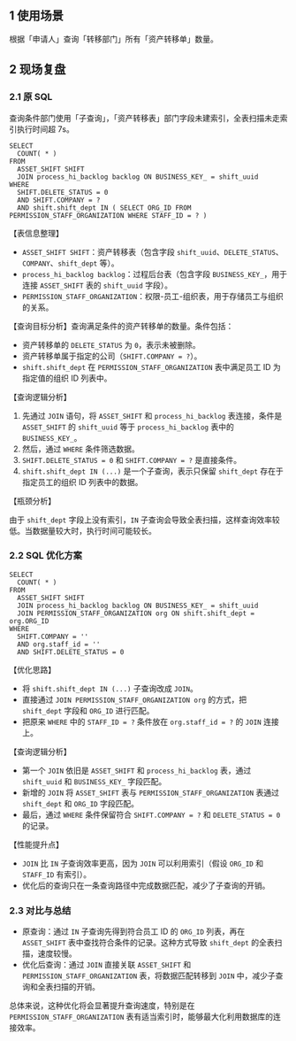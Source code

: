 ## 1   使用场景

根据「申请人」查询「转移部门」所有「资产转移单」数量。



## 2   现场复盘

### 2.1   原 SQL

查询条件部门使用「子查询」，「资产转移表」部门字段未建索引，全表扫描未走索引执行时间超 7s。

```mysql
SELECT
  COUNT( * ) 
FROM
  ASSET_SHIFT SHIFT
  JOIN process_hi_backlog backlog ON BUSINESS_KEY_ = shift_uuid 
WHERE
  SHIFT.DELETE_STATUS = 0 
  AND SHIFT.COMPANY = ? 
  AND shift.shift_dept IN ( SELECT ORG_ID FROM PERMISSION_STAFF_ORGANIZATION WHERE STAFF_ID = ? )
```

【表信息整理】

-   `ASSET_SHIFT SHIFT`：资产转移表（包含字段 `shift_uuid`、`DELETE_STATUS`、`COMPANY`、`shift_dept` 等）。
-   `process_hi_backlog backlog`：过程后台表（包含字段 `BUSINESS_KEY_`，用于连接 `ASSET_SHIFT` 表的 `shift_uuid` 字段）。
-   `PERMISSION_STAFF_ORGANIZATION`：权限-员工-组织表，用于存储员工与组织的关系。

【查询目标分析】查询满足条件的资产转移单的数量。条件包括：

-   资产转移单的 `DELETE_STATUS` 为 `0`，表示未被删除。
-   资产转移单属于指定的公司（`SHIFT.COMPANY = ?`）。
-   `shift.shift_dept` 在 `PERMISSION_STAFF_ORGANIZATION` 表中满足员工 ID 为指定值的组织 ID 列表中。

【查询逻辑分析】

1.  先通过 `JOIN` 语句，将 `ASSET_SHIFT` 和 `process_hi_backlog` 表连接，条件是 `ASSET_SHIFT` 的 `shift_uuid` 等于 `process_hi_backlog` 表中的 `BUSINESS_KEY_`。
2.  然后，通过 `WHERE` 条件筛选数据。
3.  `SHIFT.DELETE_STATUS = 0` 和 `SHIFT.COMPANY = ?` 是直接条件。
4.  `shift.shift_dept IN (...)` 是一个子查询，表示只保留 `shift_dept` 存在于指定员工的组织 ID 列表中的数据。

【瓶颈分析】

由于 `shift_dept` 字段上没有索引，`IN` 子查询会导致全表扫描，这样查询效率较低。当数据量较大时，执行时间可能较长。

### 2.2   SQL 优化方案

```mysql
SELECT
  COUNT( * ) 
FROM
  ASSET_SHIFT SHIFT
  JOIN process_hi_backlog backlog ON BUSINESS_KEY_ = shift_uuid
  JOIN PERMISSION_STAFF_ORGANIZATION org ON shift.shift_dept = org.ORG_ID 
WHERE
  SHIFT.COMPANY = '' 
  AND org.staff_id = '' 
  AND SHIFT.DELETE_STATUS = 0
```

【优化思路】

-   将 `shift.shift_dept IN (...)` 子查询改成 `JOIN`。
-   直接通过 `JOIN PERMISSION_STAFF_ORGANIZATION org` 的方式，把 `shift_dept` 字段和 `ORG_ID` 进行匹配。
-   把原来 `WHERE` 中的 `STAFF_ID = ?` 条件放在 `org.staff_id = ?` 的 `JOIN` 连接上。

【查询逻辑分析】

-   第一个 `JOIN` 依旧是 `ASSET_SHIFT` 和 `process_hi_backlog` 表，通过 `shift_uuid` 和 `BUSINESS_KEY_` 字段匹配。
-   新增的 `JOIN` 将 `ASSET_SHIFT` 表与 `PERMISSION_STAFF_ORGANIZATION` 表通过 `shift_dept` 和 `ORG_ID` 字段匹配。
-   最后，通过 `WHERE` 条件保留符合 `SHIFT.COMPANY = ?` 和 `DELETE_STATUS = 0` 的记录。

【性能提升点】

-   `JOIN` 比 `IN` 子查询效率更高，因为 `JOIN` 可以利用索引（假设 `ORG_ID` 和 `STAFF_ID` 有索引）。
-   优化后的查询只在一条查询路径中完成数据匹配，减少了子查询的开销。

### 2.3   对比与总结

-   原查询：通过 `IN` 子查询先得到符合员工 ID 的 `ORG_ID` 列表，再在 `ASSET_SHIFT` 表中查找符合条件的记录。这种方式导致 `shift_dept` 的全表扫描，速度较慢。
-   优化后查询：通过 `JOIN` 直接关联 `ASSET_SHIFT` 和 `PERMISSION_STAFF_ORGANIZATION` 表，将数据匹配转移到 `JOIN` 中，减少子查询和全表扫描的开销。

总体来说，这种优化将会显著提升查询速度，特别是在 `PERMISSION_STAFF_ORGANIZATION` 表有适当索引时，能够最大化利用数据库的连接效率。